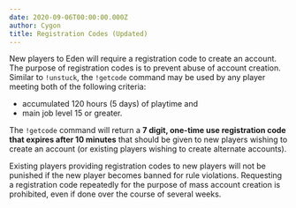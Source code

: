 ```yaml
---
date: 2020-09-06T00:00:00.000Z
author: Cygon
title: Registration Codes (Updated)
---
```


New players to Eden will require a registration code to create an account. The purpose of registration codes is to prevent abuse of account creation. Similar to `!unstuck`, the `!getcode` command may be used by any player meeting both of the following criteria:

- accumulated 120 hours (5 days) of playtime and
- main job level 15 or greater.

The `!getcode` command will return a **7 digit, one-time use registration code that expires after 10 minutes** that should be given to new players wishing to create an account (or existing players wishing to create alternate accounts).

Existing players providing registration codes to new players will not be punished if the new player becomes banned for rule violations. Requesting a registration code repeatedly for the purpose of mass account creation is prohibited, even if done over the course of several weeks.
